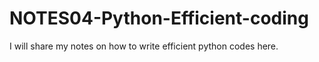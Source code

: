 # NOTES04-Python-Efficient-coding

I will share my notes on how to write efficient python codes here.
